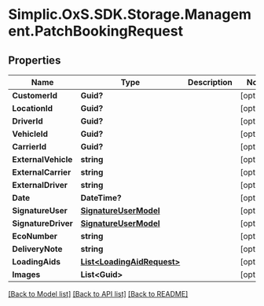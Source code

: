 # Simplic.OxS.SDK.Storage.Management.PatchBookingRequest

## Properties

Name | Type | Description | Notes
------------ | ------------- | ------------- | -------------
**CustomerId** | **Guid?** |  | [optional] 
**LocationId** | **Guid?** |  | [optional] 
**DriverId** | **Guid?** |  | [optional] 
**VehicleId** | **Guid?** |  | [optional] 
**CarrierId** | **Guid?** |  | [optional] 
**ExternalVehicle** | **string** |  | [optional] 
**ExternalCarrier** | **string** |  | [optional] 
**ExternalDriver** | **string** |  | [optional] 
**Date** | **DateTime?** |  | [optional] 
**SignatureUser** | [**SignatureUserModel**](SignatureUserModel.md) |  | [optional] 
**SignatureDriver** | [**SignatureUserModel**](SignatureUserModel.md) |  | [optional] 
**EcoNumber** | **string** |  | [optional] 
**DeliveryNote** | **string** |  | [optional] 
**LoadingAids** | [**List&lt;LoadingAidRequest&gt;**](LoadingAidRequest.md) |  | [optional] 
**Images** | **List&lt;Guid&gt;** |  | [optional] 

[[Back to Model list]](../README.md#documentation-for-models) [[Back to API list]](../README.md#documentation-for-api-endpoints) [[Back to README]](../README.md)

